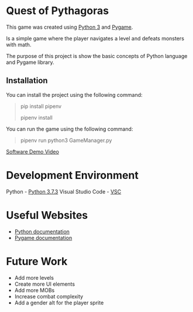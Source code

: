 # Quest of Pythagoras

This game was created using [Python 3](https://www.python.org/) and [Pygame](https://www.pygame.org/).

Is a simple game where the player navigates a level and defeats monsters with math.

The purpose of this project is show the basic concepts of Python language and Pygame library.

## Installation

You can install the project using the following command:

> pip install pipenv
>
> pipenv install

You can run the game using the following command:

> pipenv run python3 GameManager.py

[Software Demo Video]()

# Development Environment

Python - [Python 3.7.3](https://www.python.org/downloads/)
Visual Studio Code - [VSC](https://code.visualstudio.com/)

# Useful Websites

* [Python documentation](https://docs.python.org/3/tutorial/)
* [Pygame documentation](https://www.pygame.org/docs/)

# Future Work

* Add more levels
* Create more UI elements
* Add more MOBs
* Increase combat complexity
* Add a gender alt for the player sprite
